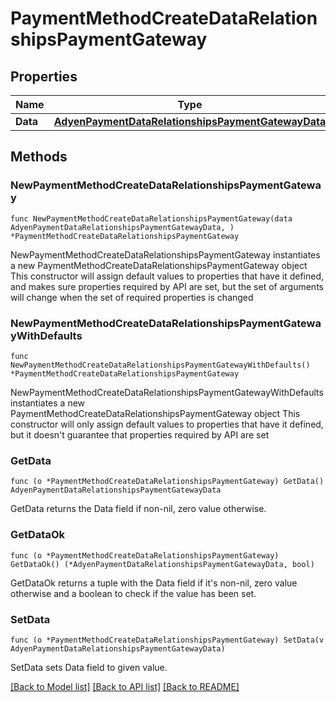 # PaymentMethodCreateDataRelationshipsPaymentGateway

## Properties

Name | Type | Description | Notes
------------ | ------------- | ------------- | -------------
**Data** | [**AdyenPaymentDataRelationshipsPaymentGatewayData**](AdyenPaymentDataRelationshipsPaymentGatewayData.md) |  | 

## Methods

### NewPaymentMethodCreateDataRelationshipsPaymentGateway

`func NewPaymentMethodCreateDataRelationshipsPaymentGateway(data AdyenPaymentDataRelationshipsPaymentGatewayData, ) *PaymentMethodCreateDataRelationshipsPaymentGateway`

NewPaymentMethodCreateDataRelationshipsPaymentGateway instantiates a new PaymentMethodCreateDataRelationshipsPaymentGateway object
This constructor will assign default values to properties that have it defined,
and makes sure properties required by API are set, but the set of arguments
will change when the set of required properties is changed

### NewPaymentMethodCreateDataRelationshipsPaymentGatewayWithDefaults

`func NewPaymentMethodCreateDataRelationshipsPaymentGatewayWithDefaults() *PaymentMethodCreateDataRelationshipsPaymentGateway`

NewPaymentMethodCreateDataRelationshipsPaymentGatewayWithDefaults instantiates a new PaymentMethodCreateDataRelationshipsPaymentGateway object
This constructor will only assign default values to properties that have it defined,
but it doesn't guarantee that properties required by API are set

### GetData

`func (o *PaymentMethodCreateDataRelationshipsPaymentGateway) GetData() AdyenPaymentDataRelationshipsPaymentGatewayData`

GetData returns the Data field if non-nil, zero value otherwise.

### GetDataOk

`func (o *PaymentMethodCreateDataRelationshipsPaymentGateway) GetDataOk() (*AdyenPaymentDataRelationshipsPaymentGatewayData, bool)`

GetDataOk returns a tuple with the Data field if it's non-nil, zero value otherwise
and a boolean to check if the value has been set.

### SetData

`func (o *PaymentMethodCreateDataRelationshipsPaymentGateway) SetData(v AdyenPaymentDataRelationshipsPaymentGatewayData)`

SetData sets Data field to given value.



[[Back to Model list]](../README.md#documentation-for-models) [[Back to API list]](../README.md#documentation-for-api-endpoints) [[Back to README]](../README.md)


